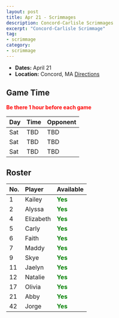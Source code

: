 ```yaml
---
layout: post
title: Apr 21 - Scrimmages
description: Concord-Carlisle Scrimmages
excerpt: "Concord-Carlisle Scrimmage"
tag:
- scrimmage
category:
- scrimmage
---
```

* **Dates:** April 21
* **Location:** Concord, MA [Directions](https://seanmerrow.github.io/heatgold/fields/concord-carlisle)  

## Game Time

<span style="color:red">**Be there 1 hour before each game**</span>

| Day | Time | Opponent         |
|:----|:-----|:-----------------|
| Sat | TBD  | TBD |
| Sat | TBD  | TBD |
| Sat | TBD  | TBD |


## Roster

|No.|Player|Available|
|:---|:---------|:---|
|1   |Kailey    |<span style="color:green">**Yes**</span>|
|2   |Alyssa    |<span style="color:green">**Yes**</span>|
|4   |Elizabeth |<span style="color:green">**Yes**</span>|
|5   |Carly     |<span style="color:green">**Yes**</span>|
|6   |Faith     |<span style="color:green">**Yes**</span>|
|7   |Maddy     |<span style="color:green">**Yes**</span>|
|9   |Skye      |<span style="color:green">**Yes**</span>|
|11  |Jaelyn    |<span style="color:green">**Yes**</span>|
|12  |Natalie   |<span style="color:green">**Yes**</span>|
|17  |Olivia    |<span style="color:green">**Yes**</span>|
|21  |Abby      |<span style="color:green">**Yes**</span>|
|42  |Jorge     |<span style="color:green">**Yes**</span>|
